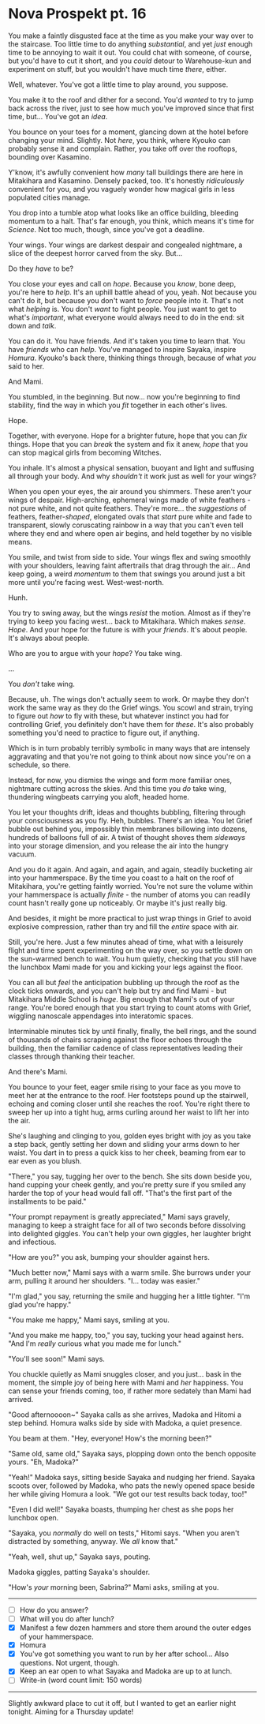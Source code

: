 # Nova Prospekt pt. 16

You make a faintly disgusted face at the time as you make your way over to the staircase. Too little time to do anything *substantial*, and yet *just* enough time to be annoying to wait it out. You could chat with someone, of course, but you'd have to cut it short, and you *could* detour to Warehouse-kun and experiment on stuff, but you wouldn't have much time *there*, either.

Well, whatever. You've got a little time to play around, you suppose.

You make it to the roof and dither for a second. You'd *wanted* to try to jump back across the river, just to see how much you've improved since that first time, but... You've got an *idea*.

You bounce on your toes for a moment, glancing down at the hotel before changing your mind. Slightly. Not *here*, you think, where Kyouko can probably sense it and complain. Rather, you take off over the rooftops, bounding over Kasamino.

Y'know, it's awfully convenient how *many* tall buildings there are here in Mitakihara and Kasamino. Densely packed, too. It's honestly *ridiculously* convenient for you, and you vaguely wonder how magical girls in less populated cities manage.

You drop into a tumble atop what looks like an office building, bleeding momentum to a halt. That's far enough, you think, which means it's time for *Science*. Not too much, though, since you've got a deadline.

Your wings. Your wings are darkest despair and congealed nightmare, a slice of the deepest horror carved from the sky. But...

Do they *have* to be?

You close your eyes and call on *hope*. Because you *know*, bone deep, you're here to *help*. It's an uphill battle ahead of you, yeah. Not because you can't do it, but because you don't want to *force* people into it. That's not what *helping* is. You don't *want* to fight people. You just want to get to what's *important*, what everyone would always need to do in the end: sit down and *talk*.

You can do it. You have friends. And it's taken you time to learn that. You have *friends* who can *help*. You've managed to inspire Sayaka, inspire *Homura*. Kyouko's back there, thinking things through, because of what *you* said to her.

And Mami.

You stumbled, in the beginning. But now\... now you're beginning to find stability, find the way in which you *fit* together in each other's lives.

Hope.

Together, with everyone. Hope for a brighter future, hope that you can *fix* things. Hope that you can *break* the system and fix it anew, *hope* that you can stop magical girls from becoming Witches.

You inhale. It's almost a physical sensation, buoyant and light and suffusing all through your body. And why *shouldn't* it work just as well for your wings?

When you open your eyes, the air around you shimmers. These aren't your wings of despair. High-arching, ephemeral wings made of white feathers - not pure white, and not quite feathers. They're more... the *suggestions* of feathers, feather-*shaped*, elongated ovals that *start* pure white and fade to transparent, slowly coruscating rainbow in a way that you can't even tell where they end and where open air begins, and held together by no visible means.

You smile, and twist from side to side. Your wings flex and swing smoothly with your shoulders, leaving faint aftertrails that drag through the air... And keep going, a weird *momentum* to them that swings you around just a bit more until you're facing west. West-west-north.

Hunh.

You try to swing away, but the wings *resist* the motion. Almost as if they're trying to keep you facing west... back to Mitakihara. Which makes *sense*. *Hope*. And your hope for the future is with your *friends*. It's about people. It's always about people.

Who are you to argue with your *hope*? You take wing.

...

You *don't* take wing.

Because, uh. The wings don't actually seem to work. Or maybe they don't work the same way as they do the Grief wings. You scowl and strain, trying to figure out *how* to fly with these, but whatever instinct you had for controlling Grief, you definitely don't have them for *these*. It's also probably something you'd need to practice to figure out, if anything.

Which is in turn probably terribly symbolic in many ways that are intensely aggravating and that you're not going to think about now since you're on a schedule, so there.

Instead, for now, you dismiss the wings and form more familiar ones, nightmare cutting across the skies. And this time you *do* take wing, thundering wingbeats carrying you aloft, headed home.

You let your thoughts drift, ideas and thoughts bubbling, filtering through your consciousness as you fly. Heh, bubbles. There's an idea. You let Grief bubble out behind you, impossibly thin membranes billowing into dozens, hundreds of balloons full of air. A twist of thought shoves them *sideways* into your storage dimension, and you release the air into the hungry vacuum.

And you do it again. And again, and again, and again, steadily bucketing air into your hammerspace. By the time you coast to a halt on the roof of Mitakihara, you're getting faintly worried. You're not sure the volume within your hammerspace is actually *finite* - the number of atoms you can readily count hasn't really gone up noticeably. Or maybe it's just really big.

And besides, it might be more practical to just wrap things in Grief to avoid explosive compression, rather than try and fill the *entire* space with air.

Still, you're here. Just a few minutes ahead of time, what with a leisurely flight and time spent experimenting on the way over, so you settle down on the sun-warmed bench to wait. You hum quietly, checking that you still have the lunchbox Mami made for you and kicking your legs against the floor.

You can all but *feel* the anticipation bubbling up through the roof as the clock ticks onwards, and you can't help but try and find Mami - but Mitakihara Middle School is *huge*. Big enough that Mami's out of your range. You're bored enough that you start trying to count atoms with Grief, wiggling nanoscale appendages into interatomic spaces.

Interminable minutes tick by until finally, finally, the bell rings, and the sound of thousands of chairs scraping against the floor echoes through the building, then the familiar cadence of class representatives leading their classes through thanking their teacher.

And there's Mami.

You bounce to your feet, eager smile rising to your face as you move to meet her at the entrance to the roof. Her footsteps pound up the stairwell, echoing and coming closer until she reaches the roof. You're right there to sweep her up into a tight hug, arms curling around her waist to lift her into the air.

She's laughing and clinging to you, golden eyes bright with joy as you take a step back, gently setting her down and sliding your arms down to her waist. You dart in to press a quick kiss to her cheek, beaming from ear to ear even as you blush.

"There," you say, tugging her over to the bench. She sits down beside you, hand cupping your cheek gently, and you're pretty sure if you smiled any harder the top of your head would fall off. "That's the first part of the installments to be paid."

"Your prompt repayment is greatly appreciated," Mami says gravely, managing to keep a straight face for all of two seconds before dissolving into delighted giggles. You can't help your own giggles, her laughter bright and infectious.

"How are you?" you ask, bumping your shoulder against hers.

"Much better now," Mami says with a warm smile. She burrows under your arm, pulling it around her shoulders. "I... today was easier."

"I'm glad," you say, returning the smile and hugging her a little tighter. "I'm glad you're happy."

"You make me happy," Mami says, smiling at you.

"And you make me happy, too," you say, tucking your head against hers. "And I'm *really* curious what you made me for lunch."

"You'll see soon!" Mami says.

You chuckle quietly as Mami snuggles closer, and you just... bask in the moment, the simple joy of being here with Mami and *her* happiness. You can sense your friends coming, too, if rather more sedately than Mami had arrived.

"Good afternoooon\~" Sayaka calls as she arrives, Madoka and Hitomi a step behind. Homura walks side by side with Madoka, a quiet presence.

You beam at them. "Hey, everyone! How's the morning been?"

"Same old, same old," Sayaka says, plopping down onto the bench opposite yours. "Eh, Madoka?"

"Yeah!" Madoka says, sitting beside Sayaka and nudging her friend. Sayaka scoots over, followed by Madoka, who pats the newly opened space beside her while giving Homura a look. "We got our test results back today, too!"

"Even I did well!" Sayaka boasts, thumping her chest as she pops her lunchbox open.

"Sayaka, you *normally* do well on tests," Hitomi says. "When you aren't distracted by something, anyway. We *all* know that."

"Yeah, well, shut up," Sayaka says, pouting.

Madoka giggles, patting Sayaka's shoulder.

"How's *your* morning been, Sabrina?" Mami asks, smiling at you.

---

- [ ] How do you answer?
- [ ] What will you do after lunch?
- [x] Manifest a few dozen hammers and store them around the outer edges of your hammerspace.
- [x] Homura
- [x] You've got something you want to run by her after school... Also questions. Not urgent, though.
- [x] Keep an ear open to what Sayaka and Madoka are up to at lunch.
- [ ] Write-in (word count limit: 150 words)

---

Slightly awkward place to cut it off, but I wanted to get an earlier night tonight. Aiming for a Thursday update!
